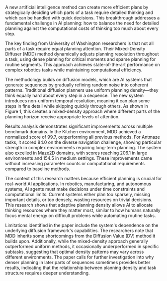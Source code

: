 A new artificial intelligence method can create more efficient plans by strategically deciding which parts of a task require detailed thinking and which can be handled with quick decisions. This breakthrough addresses a fundamental challenge in AI planning: how to balance the need for detailed planning against the computational costs of thinking too much about every step.

The key finding from University of Washington researchers is that not all parts of a task require equal planning attention. Their Mixed-Density Diffuser (MDD) method dynamically adjusts planning resolution throughout a task, using dense planning for critical moments and sparse planning for routine segments. This approach achieves state-of-the-art performance on complex robotics tasks while maintaining computational efficiency.

The methodology builds on diffusion models, which are AI systems that generate sequences by gradually refining random noise into coherent patterns. Traditional diffusion planners use uniform planning density—they think equally hard about every step in a sequence. The new system introduces non-uniform temporal resolution, meaning it can plan some steps in fine detail while skipping quickly through others. As shown in Figure 1, this creates a mixed-density approach where different parts of the planning horizon receive appropriate levels of attention.

Results analysis demonstrates significant improvements across multiple benchmark domains. In the Kitchen environment, MDD achieved a normalized score of 99.7, outperforming all previous methods. For Antmaze tasks, it scored 84.0 on the diverse navigation challenge, showing particular strength in complex environments requiring long-term planning. The system also excelled in Maze2D domains, with scores reaching 206.1 in large environments and 154.5 in medium settings. These improvements came without increasing parameter counts or computational requirements compared to baseline methods.

The context of this research matters because efficient planning is crucial for real-world AI applications. In robotics, manufacturing, and autonomous systems, AI agents must make decisions under time constraints and computational limits. Current systems either plan too sparsely, missing important details, or too densely, wasting resources on trivial decisions. This research shows that adaptive planning density allows AI to allocate thinking resources where they matter most, similar to how humans naturally focus mental energy on difficult problems while automating routine tasks.

Limitations identified in the paper include the system's dependence on the underlying diffusion framework's capabilities. The researchers note that MDD inherits some shortcomings from the Diffusion Value (DV) method it builds upon. Additionally, while the mixed-density approach generally outperformed uniform methods, it occasionally underperformed in specific subtasks, suggesting that optimal density patterns may vary across different environments. The paper calls for further investigation into why denser planning in later parts of sequences sometimes provides better results, indicating that the relationship between planning density and task structure requires deeper understanding.